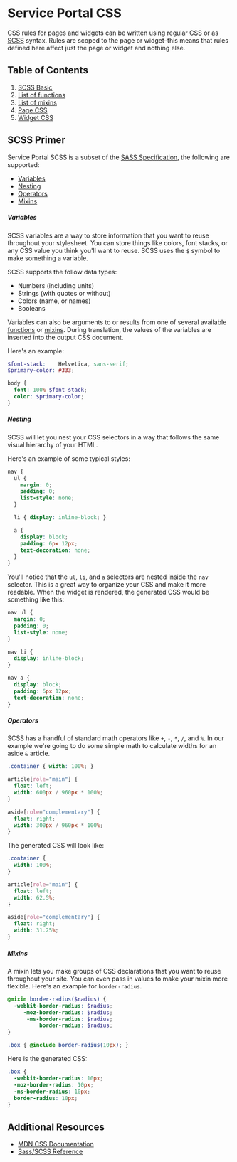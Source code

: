 
# Service Portal CSS

CSS rules for pages and widgets can be written using regular [CSS][10] or as [SCSS][20] syntax. Rules are scoped to the page or widget–this means that rules defined here affect just the page or widget and nothing else.


Table of Contents
-----------
1. [SCSS Basic](#scss)
2. [List of functions][30]
3. [List of mixins][31]
4. [Page CSS][40]
5. [Widget CSS][41]

<a name="scss">SCSS Primer</a>
-----------

Service Portal SCSS is a subset of the [SASS Specification][20], the following are supported:
- [Variables](#variables)
- [Nesting](#nesting)
- [Operators](#operators)
- [Mixins](#mixins)

##### <a name="variables">Variables</a>

SCSS variables are a way to store information that you want to reuse throughout your stylesheet. You can store things like colors, font stacks, or any CSS value you think you'll want to reuse. SCSS uses the `$` symbol to make something a variable.

SCSS supports the follow data types:
- Numbers (including units)
- Strings (with quotes or without)
- Colors (name, or names)
- Booleans

Variables can also be arguments to or results from one of several available [functions][30] or [mixins][31]. During translation, the values of the variables are inserted into the output CSS document.

Here's an example:

``` scss
$font-stack:    Helvetica, sans-serif;
$primary-color: #333;

body {
  font: 100% $font-stack;
  color: $primary-color;
}
```

##### <a name="nesting">Nesting</a>

SCSS will let you nest your CSS selectors in a way that follows the same visual hierarchy of your HTML.

Here's an example of some typical styles:


``` scss
nav {
  ul {
    margin: 0;
    padding: 0;
    list-style: none;
  }

  li { display: inline-block; }

  a {
    display: block;
    padding: 6px 12px;
    text-decoration: none;
  }
}
```

You'll notice that the `ul`, `li`, and `a` selectors are nested inside the `nav` selector. This is a great way to organize your CSS and make it more readable. When the widget is rendered, the generated CSS would be something like this:

```scss
nav ul {
  margin: 0;
  padding: 0;
  list-style: none;
}

nav li {
  display: inline-block;
}

nav a {
  display: block;
  padding: 6px 12px;
  text-decoration: none;
}
```

##### <a name="operators">Operators</a>

SCSS has a handful of standard math operators like `+`, `-`, `*`, `/`, and `%`. In our example we're going to do some simple math to calculate widths for an aside `&` article.

```scss
.container { width: 100%; }

article[role="main"] {
  float: left;
  width: 600px / 960px * 100%;
}

aside[role="complementary"] {
  float: right;
  width: 300px / 960px * 100%;
}
```

The generated CSS will look like:

```css
.container {
  width: 100%;
}

article[role="main"] {
  float: left;
  width: 62.5%;
}

aside[role="complementary"] {
  float: right;
  width: 31.25%;
}
```

##### <a name="mixins">Mixins</a>

A mixin lets you make groups of CSS declarations that you want to reuse throughout your site. You can even pass in values to make your mixin more flexible. Here's an example for `border-radius`.

```scss
@mixin border-radius($radius) {
  -webkit-border-radius: $radius;
     -moz-border-radius: $radius;
      -ms-border-radius: $radius;
          border-radius: $radius;
}

.box { @include border-radius(10px); }
```

Here is the generated CSS:

```css
.box {
  -webkit-border-radius: 10px;
  -moz-border-radius: 10px;
  -ms-border-radius: 10px;
  border-radius: 10px;
}
```

Additional Resources
-----------
* [MDN CSS Documentation][10]
* [Sass/SCSS Reference][20]


[10]: https://developer.mozilla.org/en-US/docs/Web/CSS

[20]: http://sass-lang.com/documentation/file.SASS_REFERENCE.html

[30]: css_functions.md
[31]: css_mixins.md

[40]: page_css.md
[41]: widget_css.md
